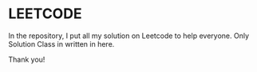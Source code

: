 # LEETCODE
In the repository, I put all my solution on Leetcode to help everyone. Only Solution Class in written in here.

Thank you!
